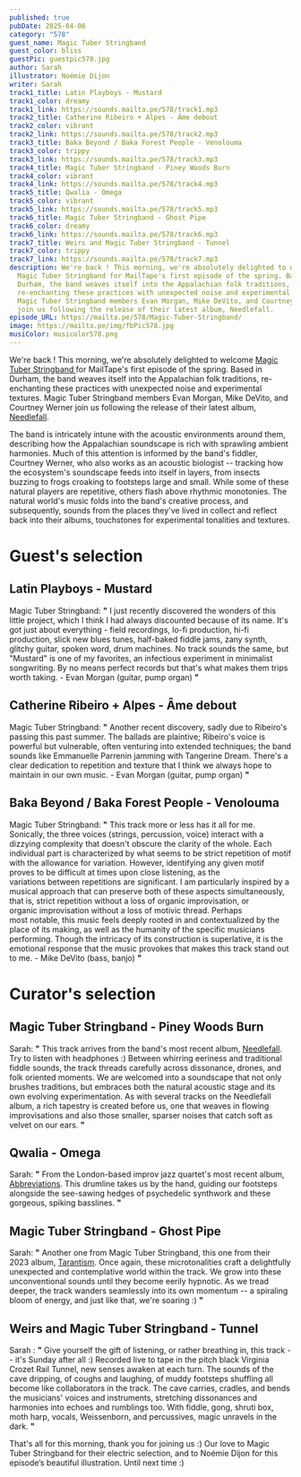 ```yaml
---
published: true
pubDate: 2025-04-06
category: "578"
guest_name: Magic Tuber Stringband
guest_color: bliss
guestPic: guestpic578.jpg
author: Sarah
illustrator: Noémie Dijon
writer: Sarah
track1_title: Latin Playboys - Mustard
track1_color: dreamy
track1_link: https://sounds.mailta.pe/578/track1.mp3
track2_title: Catherine Ribeiro + Alpes - Âme debout
track2_color: vibrant
track2_link: https://sounds.mailta.pe/578/track2.mp3
track3_title: Baka Beyond / Baka Forest People - Venolouma
track3_color: trippy
track3_link: https://sounds.mailta.pe/578/track3.mp3
track4_title: Magic Tuber Stringband - Piney Woods Burn
track4_color: vibrant
track4_link: https://sounds.mailta.pe/578/track4.mp3
track5_title: Qwalia - Omega
track5_color: vibrant
track5_link: https://sounds.mailta.pe/578/track5.mp3
track6_title: Magic Tuber Stringband - Ghost Pipe
track6_color: dreamy
track6_link: https://sounds.mailta.pe/578/track6.mp3
track7_title: Weirs and Magic Tuber Stringband - Tunnel
track7_color: trippy
track7_link: https://sounds.mailta.pe/578/track7.mp3
description: We're back ! This morning, we're absolutely delighted to welcome
  Magic Tuber Stringband for MailTape's first episode of the spring. Based in
  Durham, the band weaves itself into the Appalachian folk traditions,
  re-enchanting these practices with unexpected noise and experimental textures.
  Magic Tuber Stringband members Evan Morgan, Mike DeVito, and Courtney Werner
  join us following the release of their latest album, Needlefall.
episode_URL: https://mailta.pe/578/Magic-Tuber-Stringband/
image: https://mailta.pe/img/fbPic578.jpg
musiColor: musicolor578.png
---
```

We're back ! This morning, we're absolutely delighted to welcome [Magic Tuber Stringband ](https://magictuberstringband.bandcamp.com/album/needlefall)for MailTape's first episode of the spring. Based in Durham, the band weaves itself into the Appalachian folk traditions, re-enchanting these practices with unexpected noise and experimental textures. Magic Tuber Stringband members Evan Morgan, Mike DeVito, and Courtney Werner join us following the release of their latest album, [Needlefall](https://magictuberstringband.bandcamp.com/album/needlefall). 

The band is intricately intune with the acoustic environments around them, describing how the Appalachian soundscape is rich with sprawling ambient harmonies. Much of this attention is informed by the band's fiddler, Courtney Werner, who also works as an acoustic biologist -- tracking how the ecosystem's soundscape feeds into itself in layers, from insects buzzing to frogs croaking to footsteps large and small. While some of these natural players are repetitive, others flash above rhythmic monotonies. The natural world's music folds into the band's creative process, and subsequently, sounds from the places they've lived in collect and reflect back into their albums, touchstones for experimental tonalities and textures. 

# Guest's selection

## Latin Playboys - Mustard

Magic Tuber Stringband: **"** I just recently discovered the wonders of this little project, which I think I had always discounted because of its name. It's got just about everything - field recordings, lo-fi production, hi-fi production, slick new blues tunes, half-baked fiddle jams, zany synth, glitchy guitar, spoken word, drum machines. No track sounds the same, but "Mustard" is one of my favorites, an infectious experiment in minimalist songwriting. By no means perfect records but that's what makes them trips worth taking. - Evan Morgan (guitar, pump organ) **"** 

## Catherine Ribeiro + Alpes - Âme debout

Magic Tuber Stringband: **"** Another recent discovery, sadly due to Ribeiro's passing this past summer. The ballads are plaintive; Ribeiro's voice is powerful but vulnerable, often venturing into extended techniques; the band sounds like Emmanuelle Parrenin jamming with Tangerine Dream. There's a clear dedication to repetition and texture that I think we always hope to maintain in our own music. - Evan Morgan (guitar, pump organ) **"** 

## Baka Beyond / Baka Forest People - Venolouma

Magic Tuber Stringband: **"** This track more or less has it all for me. Sonically, the three voices (strings, percussion, voice) interact with a dizzying complexity that doesn't obscure the clarity of the whole. Each individual part is characterized by what seems to be strict repetition of motif with the allowance for variation. However, identifying any given motif proves to be difficult at times upon close listening, as the variations between repetitions are significant. I am particularly inspired by a musical approach that can preserve both of these aspects simultaneously, that is, strict repetition without a loss of organic improvisation, or organic improvisation without a loss of motivic thread.
Perhaps most notable, this music feels deeply rooted in and contextualized by the place of its making, as well as the humanity of the specific musicians performing. Though the intricacy of its construction is superlative, it is the emotional response that the music provokes that makes this track stand out to me. - Mike DeVito (bass, banjo) **"** 

# Curator's selection

## Magic Tuber Stringband - Piney Woods Burn

Sarah: **"** This track arrives from the band's most recent album, [Needlefall](https://magictuberstringband.bandcamp.com/album/needlefall). Try to listen with headphones :) Between whirring eeriness and traditional fiddle sounds, the track threads carefully across dissonance, drones, and folk oriented moments. We are welcomed into a soundscape that not only brushes traditions, but embraces both the natural acoustic stage and its own evolving experimentation. As with several tracks on the Needlefall album, a rich tapestry is created before us, one that weaves in flowing improvisations and also those smaller, sparser noises that catch soft as velvet on our ears. **"** 

## Qwalia - Omega

Sarah: **"** From the London-based improv jazz quartet's most recent album, [Abbreviations](https://qwalia.bandcamp.com/album/abbreviations). This drumline takes us by the hand, guiding our footsteps alongside the see-sawing hedges of psychedelic synthwork and these gorgeous, spiking basslines. **"** 

## Magic Tuber Stringband - Ghost Pipe

Sarah: **"** Another one from Magic Tuber Stringband, this one from their 2023 album, [Tarantism](https://magictuberstringband.bandcamp.com/album/tarantism). Once again, these microtonalities craft a delightfully unexpected and contemplative world within the track. We grow into these unconventional sounds until they become eerily hypnotic. As we tread deeper, the track wanders seamlessly into its own momentum -- a spiraling bloom of energy, and just like that, we're soaring :) **"** 

## Weirs and Magic Tuber Stringband - Tunnel

Sarah : **"** Give yourself the gift of listening, or rather breathing in, this track -- it's Sunday after all :) Recorded live to tape in the pitch black Virginia Crozet Rail Tunnel, new senses awaken at each turn. The sounds of the cave dripping, of coughs and laughing, of muddy footsteps shuffling all become like collaborators in the track. The cave carries, cradles, and bends the musicians' voices and instruments, stretching dissonances and harmonies into echoes and rumblings too. With fiddle, gong, shruti box, moth harp, vocals, Weissenborn, and percussives, magic unravels in the dark. **"** 

That's all for this morning, thank you for joining us :) Our love to Magic Tuber Stringband for their electric selection, and to Noémie Dijon for this episode’s beautiful illustration. Until next time :)
